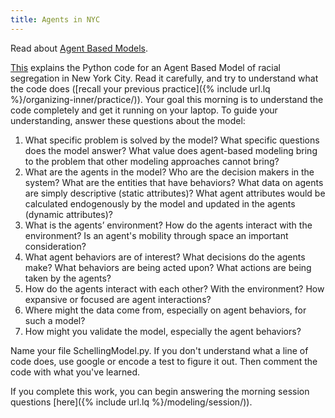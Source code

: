 ```yaml
---
title: Agents in NYC
---
```


Read about [Agent Based Models](http://www.palgrave-journals.com/jos/journal/v4/n3/full/jos20103a.html).

[This](https://www.binpress.com/tutorial/introduction-to-agentbased-models-an-implementation-of-schelling-model-in-python/144) explains the Python code for an Agent Based Model of racial segregation in New York City.  Read it carefully, and try to understand what the code does ([recall your previous practice]({% include url.lq %}/organizing-inner/practice/)).  Your goal this morning is to understand the code completely and get it running on your laptop.  To guide your understanding, answer these questions about the model:

 1.	What specific problem is solved by the model? What specific questions does the model answer? What value does agent-based modeling bring to the problem that other modeling approaches cannot bring?
 2.	What are the agents in the model? Who are the decision makers in the system? What are the entities that have behaviors? What data on agents are simply descriptive (static attributes)? What agent attributes would be calculated endogenously by the model and updated in the agents (dynamic attributes)?
 3.	What is the agents’ environment? How do the agents interact with the environment? Is an agent's mobility through space an important consideration?
 4.	What agent behaviors are of interest? What decisions do the agents make? What behaviors are being acted upon? What actions are being taken by the agents?
 5.	How do the agents interact with each other? With the environment? How expansive or focused are agent interactions?
 6.	Where might the data come from, especially on agent behaviors, for such a model?
 7.	How might you validate the model, especially the agent behaviors?

Name your file SchellingModel.py. If you don't understand what a line of code does, use google or encode a test to figure it out.  Then comment the code with what you've learned.

If you complete this work, you can begin answering the morning session questions [here]({% include url.lq %}/modeling/session/)).  
